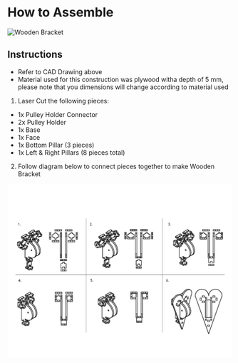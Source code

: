 # How to Assemble

![Wooden Bracket](https://user-images.githubusercontent.com/49771001/69452123-d65b3f80-0d15-11ea-897b-17dfede31787.jpg)

## Instructions
* Refer to CAD Drawing above 
* Material used for this construction was plywood witha depth of 5 mm, please note that you dimensions will change according to material used
1. Laser Cut the following pieces:
* 1x Pulley Holder Connector
* 2x Pulley Holder
* 1x Base
* 1x Face
* 1x Bottom Pillar (3 pieces)
* 1x Left & Right Pillars (8 pieces total)
2. Follow diagram below to connect pieces together to make Wooden Bracket

![](https://raw.githubusercontent.com/UniKlo/PaintBot/master/img_gif/HeartAnchorAssemblyDrawing.jpg)

